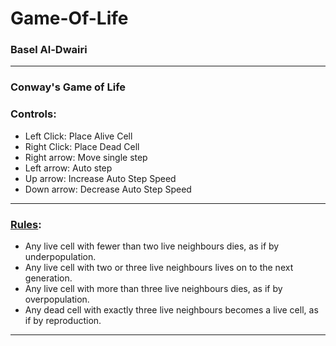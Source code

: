 # Game-Of-Life
### Basel Al-Dwairi

___

### Conway's Game of Life

### Controls:
- Left Click: Place Alive Cell
- Right Click: Place Dead Cell
- Right arrow: Move single step
- Left arrow: Auto step
- Up arrow: Increase Auto Step Speed
- Down arrow: Decrease Auto Step Speed

___

### [Rules][Wiki_rules]:

- Any live cell with fewer than two live neighbours dies, 
as if by underpopulation.
- Any live cell with two or three live neighbours lives on
to the next generation.
- Any live cell with more than three live neighbours dies,
as if by overpopulation. 
- Any dead cell with exactly three live neighbours becomes
a live cell, as if by reproduction.

___

[Wiki_rules]:https://en.wikipedia.org/wiki/Conway%27s_Game_of_Life